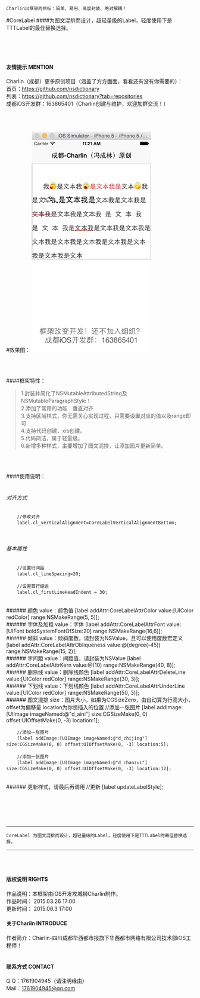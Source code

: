 

    Charlin出框架的目标：简单、易用、高度封装、绝对解耦！

#CoreLabel
####为图文混排而设计，超轻量级的Label，轻度使用下是TTTLabel的最佳替换选择。


<br /><br /><br />
#### 友情提示 MENTION<br />
Charlin（成都）更多原创项目（涵盖了方方面面，看看还有没有你需要的）：<br />
首页：https://github.com/nsdictionary<br />
列表：https://github.com/nsdictionary?tab=repositories<br />
成都iOS开发群：163865401（Charlin创建与维护，欢迎加群交流！）<br />
<br /><br /><br />

#效果图：
![image](./CoreLabel/label.png)

<br /><br />

####框架特性：<br />
>1.封装并简化了NSMutableAttributedString及NSMutableParagraphStyle！<br />
>2.添加了常用的功能：垂直对齐<br />
>3.支持区域样式，你无需关心实现过程，只需要设置对应的值以及range即可<br />
>4.支持代码创建，xib创建。<br />
>5.代码简洁，属于轻量级。<br />
>6.新增多种样式，主要增加了图文混排，让添加图片更新简单。<br />


<br /><br />

####使用说明：<br />
<br />
###### 对齐方式
        //修改对齐
        label.cl_verticalAlignment=CoreLabelVerticalAlignmentBottom;
<br />

###### 基本属性
        //设置行间距
        label.cl_lineSpacing=20;
        
        //设置首行缩进
        label.cl_firstLineHeadIndent = 30;

<br />
###### 颜色 value：颜色值
     [label addAttr:CoreLabelAttrColor value:[UIColor redColor] range:NSMakeRange(5, 5)];   
    
<br />
###### 字体及加粗 value：字体
     [label addAttr:CoreLabelAttrFont value:[UIFont boldSystemFontOfSize:20] range:NSMakeRange(16,6)];
<br />
###### 倾斜 value：倾斜度数，请封装为NSValue，且可以使用度数宏定义
     [label addAttr:CoreLabelAttrObliqueness value:@(degree(-45)) range:NSMakeRange(15, 2)];

<br />
###### 字间距 value：间距值，请封装为NSValue
     [label addAttr:CoreLabelAttrKern value:@(10) range:NSMakeRange(40, 8)];

<br />
###### 删除线 value：删除线颜色
     [label addAttr:CoreLabelAttrDeleteLine value:[UIColor redColor] range:NSMakeRange(30, 3)];

<br />
###### 下划线 value：下划线颜色
     [label addAttr:CoreLabelAttrUnderLine value:[UIColor redColor] range:NSMakeRange(50, 3)];


<br />
###### 图文混排  size：图片大小，如果为CGSizeZero，由自动算为行高大小，offset为偏移量 location为你想插入的位置
        //添加一张图片
        [label addImage:[UIImage imageNamed:@"d_aini"] size:CGSizeMake(0, 0) offset:UIOffsetMake(0, -3) location:1];
        
        //添加一张图片
        [label addImage:[UIImage imageNamed:@"d_chijing"] size:CGSizeMake(0, 0) offset:UIOffsetMake(0, -3) location:5];
        
        //添加一张图片
        [label addImage:[UIImage imageNamed:@"d_chanzui"] size:CGSizeMake(0, 0) offset:UIOffsetMake(0, -3) location:12];

<br />
######  更新样式，请最后再调用
        //更新
        [label updateLabelStyle];

<br /><br /><br /><br />

-----
    CoreLabel 为图文混排而设计，超轻量级的Label，轻度使用下是TTTLabel的最佳替换选择。
-----

<br /><br />

#### 版权说明 RIGHTS <br />
作品说明：本框架由iOS开发攻城狮Charlin制作。<br />
作品时间： 2015.03.26 17:00<br />
更新时间： 2015.06.3 17:00<br />

#### 关于Chariln INTRODUCE <br />
作者简介：Charlin-四川成都华西都市报旗下华西都市网络有限公司技术部iOS工程师！<br /><br />


#### 联系方式 CONTACT <br />
Q    Q：1761904945（请注明缘由）<br />
Mail：1761904945@qq.com<br />

